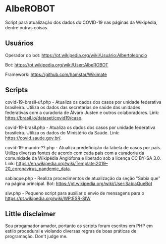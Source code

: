 # AlbeROBOT

Script para atualização dos dados do COVID-19 nas páginas da Wikipédia, dentre outras coisas.

## Usuários

Operador do bot: https://pt.wikipedia.org/wiki/Usuário:Albertoleoncio

Bot: https://pt.wikipedia.org/wiki/User:AlbeROBOT

Framework: https://github.com/hamstar/Wikimate

## Scripts

covid-19-brasil-uf.php - Atualiza os dados dos casos por unidade federativa brasileira. Utiliza os dados das secretarias de saúde das unidades federativas com a curadoria de Álvaro Justen e outros colaboradores. Link: https://brasil.io/dataset/covid19/caso.

covid-19-brasil.php - Atualiza os dados dos casos por unidade federativa brasileira. Utiliza os dados do Ministério da Saúde. Link: https://covid.saude.gov.br/.

covid-19-mundo-??.php - Atualiza predefinição da tabela de casos por país. Utiliza diversas fontes de acordo com cada país com a curadoria da comunidade da Wikipédia Anglófona e liberado sob a licença CC BY-SA 3.0. Link: https://en.wikipedia.org/wiki/Template:2019–20_coronavirus_pandemic_data.

sabiaque.php - Realiza procedimentos de atualização da seção "Sabia que" na página principal. Bot: https://pt.wikipedia.org/wiki/User:SabiaQueBot

siw.php - Pequeno script para auxiliar o envio de mensagens para o https://pt.wikipedia.org/wiki/WP:ESR-SIW

## Little disclaimer

Sou progamador amador, portanto os scripts foram escritos em PHP em estilo procedural e violando diversas regras de boas práticas de programação. Don't judge me.